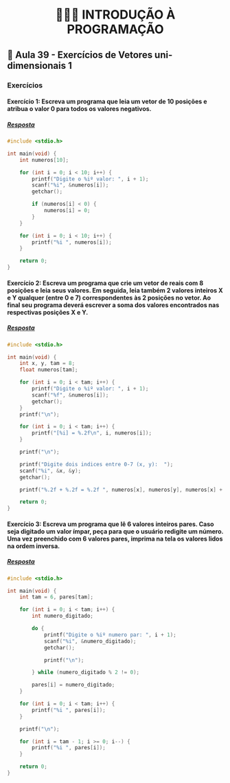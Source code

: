 <h1 align="center">👨🏻‍💻 INTRODUÇÃO À PROGRAMAÇÃO</h>

## 📑 Aula 39 - Exercícios de Vetores uni-dimensionais 1

### Exercícios

#### Exercício 1: Escreva um programa que leia um vetor de 10 posições e atribua o valor 0 para todos os valores negativos.

##### [Resposta](ex01.c)

```c
#include <stdio.h>

int main(void) {
    int numeros[10];

    for (int i = 0; i < 10; i++) {
        printf("Digite o %iº valor: ", i + 1);
        scanf("%i", &numeros[i]);
        getchar();

        if (numeros[i] < 0) {
            numeros[i] = 0;
        }
    }

    for (int i = 0; i < 10; i++) {
        printf("%i ", numeros[i]);
    }

    return 0;
}
```

#### Exercício 2: Escreva um programa que crie um vetor de reais com 8 posições e leia seus valores. Em seguida, leia também 2 valores inteiros X e Y qualquer (entre 0 e 7) correspondentes às 2 posições no vetor. Ao final seu programa deverá escrever a soma dos valores encontrados nas respectivas posições X e Y.

##### [Resposta](ex02.c)

```c
#include <stdio.h>

int main(void) {
    int x, y, tam = 8;
    float numeros[tam];

    for (int i = 0; i < tam; i++) {
        printf("Digite o %iº valor: ", i + 1);
        scanf("%f", &numeros[i]);
        getchar();
    }
    printf("\n");

    for (int i = 0; i < tam; i++) {
        printf("[%i] = %.2f\n", i, numeros[i]);
    }

    printf("\n");

    printf("Digite dois indices entre 0-7 (x, y):  ");
    scanf("%i", &x, &y);
    getchar();

    printf("%.2f + %.2f = %.2f ", numeros[x], numeros[y], numeros[x] + numeros[y]);

    return 0;
}
```

#### Exercício 3: Escreva um programa que lê 6 valores inteiros pares. Caso seja digitado um valor ímpar, peça para que o usuário redigite um número. Uma vez preenchido com 6 valores pares, imprima na tela os valores lidos na ordem inversa.

##### [Resposta](ex03.c)

```c
#include <stdio.h>

int main(void) {
    int tam = 6, pares[tam];

    for (int i = 0; i < tam; i++) {
        int numero_digitado;

        do {
            printf("Digite o %iº numero par: ", i + 1);
            scanf("%i", &numero_digitado);
            getchar();

            printf("\n");

        } while (numero_digitado % 2 != 0);

        pares[i] = numero_digitado;
    }

    for (int i = 0; i < tam; i++) {
        printf("%i ", pares[i]);
    }

    printf("\n");

    for (int i = tam - 1; i >= 0; i--) {
        printf("%i ", pares[i]);
    }

    return 0;
}
```
